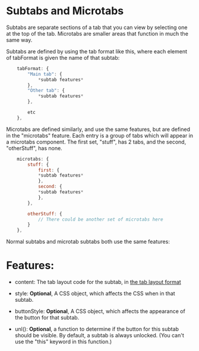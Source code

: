 # Subtabs and Microtabs

Subtabs are separate sections of a tab that you can view by selecting one at the top of the tab. Microtabs are smaller areas that function in much the same way.

Subtabs are defined by using the tab format like this, where each element of tabFormat is given the name of that subtab:

```js
    tabFormat: {
        "Main tab": {
            *subtab features*
        },
        "Other tab": {
            *subtab features*
        },

        etc
    },
```

Microtabs are defined similarly, and use the same features, but are defined in the "microtabs" feature. Each entry is a 
group of tabs which will appear in a microtabs component. The first set, "stuff", has 2 tabs, and the second, 
"otherStuff", has none.

```js
    microtabs: {
        stuff: {
            first: {
            *subtab features*
            },
            second: {
            *subtab features*
            },
        },

        otherStuff: {
            // There could be another set of microtabs here
        }
    },
```

Normal subtabs and microtab subtabs both use the same features:

# Features:

- content: The tab layout code for the subtab, in [the tab layout format](custom-tab-layouts.md)

- style: **Optional**, A CSS object, which affects the CSS when in that subtab.

- buttonStyle: **Optional**, A CSS object, which affects the appearance of the button for that subtab.

- unl(): **Optional**, a function to determine if the button for this subtab should be visible. By default, a subtab is always unlocked. 
    (You can't use the "this" keyword in this function.)